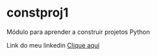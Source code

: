 # constproj1
Módulo para aprender a construir projetos Python

Link do meu linkedin [Clique aqui](https://www.linkedin.com/in/jackson-oliveira-b1375929/)

